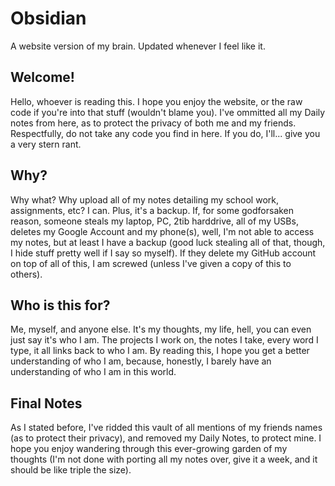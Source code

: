 # Obsidian
A website version of my brain. Updated whenever I feel like it.

## Welcome!
Hello, whoever is reading this. I hope you enjoy the website, or the raw code if you're into that stuff (wouldn't blame you). I've ommitted all my Daily notes from here, as to protect the privacy of both me and my friends. Respectfully, do not take any code you find in here. If you do, I'll... give you a very stern rant.

## Why?
Why what? Why upload all of my notes detailing my school work, assignments, etc? I can. Plus, it's a backup. If, for some godforsaken reason, someone steals my laptop, PC, 2tib harddrive, all of my USBs, deletes my Google Account and my phone(s), well, I'm not able to access my notes, but at least I have a backup (good luck stealing all of that, though, I hide stuff pretty well if I say so myself). If they delete my GitHub account on top of all of this, I am screwed (unless I've given a copy of this to others).

## Who is this for?
Me, myself, and anyone else. It's my thoughts, my life, hell, you can even just say it's who I am. The projects I work on, the notes I take, every word I type, it all links back to who I am. By reading this, I hope you get a better understanding of who I am, because, honestly, I barely have an understanding of who I am in this world.

## Final Notes
As I stated before, I've ridded this vault of all mentions of my friends names (as to protect their privacy), and removed my Daily Notes, to protect mine. I hope you enjoy wandering through this ever-growing garden of my thoughts (I'm not done with porting all my notes over, give it a week, and it should be like triple the size).

